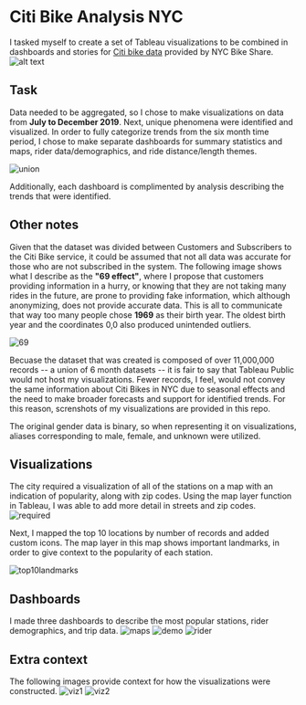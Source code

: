 # Citi Bike Analysis NYC
I tasked myself to create a set of Tableau visualizations to be combined in dashboards and stories for [Citi bike data](https://www.citibikenyc.com/system-data) provided by NYC Bike Share.
![alt text](citibike.jpg)

## Task
Data needed to be aggregated, so I chose to make visualizations on data from **July to December 2019**. Next, unique phenomena were identified and visualized. In order to fully categorize trends from the six month time period, I chose to make separate dashboards for summary statistics and maps, rider data/demographics, and ride distance/length themes. 

![union](union.png)

Additionally, each dashboard is complimented by analysis describing the trends that were identified. 

## Other notes
Given that the dataset was divided between Customers and Subscribers to the Citi Bike service, it could be assumed that not all data was accurate for those who are not subscribed in the system. 
The following image shows what I describe as the **"69 effect"**, where I propose that customers providing information in a hurry, or knowing that they are not taking many rides in the future, are prone to providing fake information, which although anonymizing, does not provide accurate data. This is all to communicate that way too many people chose **1969** as their birth year. The oldest birth year and the coordinates 0,0 also produced unintended outliers. 

![69](69effect.png)

Becuase the dataset that was created is composed of over 11,000,000 records -- a union of 6 month datasets -- it is fair to say that Tableau Public would not host my visualizations. Fewer records, I feel, would not convey the same information about Citi Bikes in NYC due to seasonal effects and the need to make broader forecasts and support for identified trends. For this reason, screnshots of my visualizations are provided in this repo.

The original gender data is binary, so when representing it on visualizations, aliases corresponding to male, female, and unknown were utilized. 

## Visualizations

The city required a visualization of all of the stations on a map with an indication of popularity, along with zip codes. Using the map layer function in Tableau, I was able to add more detail in streets and zip codes.
![required](required.png)

Next, I mapped the top 10 locations by number of records and added custom icons. The map layer in this map shows important landmarks, in order to give context to the popularity of each station.

![top10landmarks](top10_withlandmarks.png)

## Dashboards
I made three dashboards to describe the most popular stations, rider demographics, and trip data.
![maps](db_maps.png)
![demo](db_demographic_analysis.png)
![rider](db_rider_analysis.png)

## Extra context
The following images provide context for how the visualizations were constructed. 
![viz1](viz1.png)
![viz2](viz2.png)

